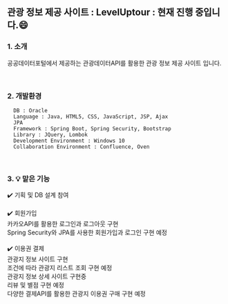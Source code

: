 ## 관광 정보 제공 사이트  : LevelUptour : 현재 진행 중입니다.:smile:

### 1. 소개
<p>공공데이터포털에서 제공하는 관광데이터API를 활용한 관광 정보 제공 사이트 입니다.</p>
<br> 

### 2. 개발환경
```
  DB : Oracle 
  Language : Java, HTML5, CSS, JavaScript, JSP, Ajax
  JPA
  Framework : Spring Boot, Spring Security, Bootstrap
  Library : JQuery, Lombok
  Development Environment : Windows 10
  Collaboration Environment : Confluence, Oven
```
<br>

### 3. :bulb: 맡은 기능
 
:heavy_check_mark: 기획 및 DB 설계 참여<br><br>
:heavy_check_mark: 회원가입<br>
카카오API를 활용한 로그인과 로그아웃 구현<br>
Spring Security와 JPA를 사용한 회원가입과 로그인 구현 예정<br><br>
:heavy_check_mark: 이용권 결제<br>
관광지 정보 사이트 구현<br>
조건에 따라 관광지 리스트 조회 구현 예정<br>
관광지 정보 상세 사이트 구현중<br>
리뷰 및 별점 구현 예정<br>
다양한 결제API를 활용한 관광지 이용권 구매 구현 예정<br><br>


